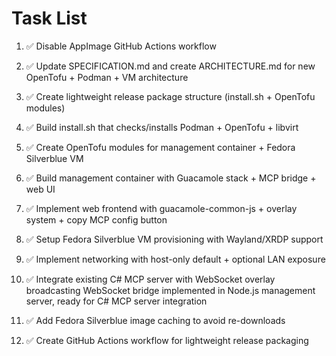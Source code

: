 # Task List

1. ✅ Disable AppImage GitHub Actions workflow

2. ✅ Update SPECIFICATION.md and create ARCHITECTURE.md for new OpenTofu + Podman + VM architecture

3. ✅ Create lightweight release package structure (install.sh + OpenTofu modules)

4. ✅ Build install.sh that checks/installs Podman + OpenTofu + libvirt

5. ✅ Create OpenTofu modules for management container + Fedora Silverblue VM

6. ✅ Build management container with Guacamole stack + MCP bridge + web UI

7. ✅ Implement web frontend with guacamole-common-js + overlay system + copy MCP config button

8. ✅ Setup Fedora Silverblue VM provisioning with Wayland/XRDP support

9. ✅ Implement networking with host-only default + optional LAN exposure

10. ✅ Integrate existing C# MCP server with WebSocket overlay broadcasting
WebSocket bridge implemented in Node.js management server, ready for C# MCP server integration
11. ✅ Add Fedora Silverblue image caching to avoid re-downloads

12. ✅ Create GitHub Actions workflow for lightweight release packaging


